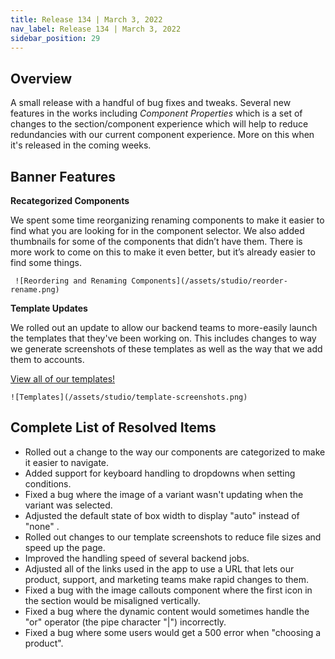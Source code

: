 ```yaml
---
title: Release 134 | March 3, 2022
nav_label: Release 134 | March 3, 2022
sidebar_position: 29
---
```


## Overview

A small release with a handful of bug fixes and tweaks. Several new features in the works including *Component
Properties* which is a set of changes to the section/component experience which will help to reduce redundancies with
our current component experience. More on this when it's released in the coming weeks.

## Banner Features

**Recategorized Components**

We spent some time reorganizing renaming components to make it easier to find what you are looking for in the component
selector. We also added thumbnails for some of the components that didn’t have them. There is more work to come on this
to make it even better, but it’s already easier to find some things.

     ![Reordering and Renaming Components](/assets/studio/reorder-rename.png)

**Template Updates**

We rolled out an update to allow our backend teams to more-easily launch the templates that they've been working on.
This includes changes to way we generate screenshots of these templates as well as the way that we add them to accounts.

[View all of our templates!](https://www.unstack.com/templates)

    ![Templates](/assets/studio/template-screenshots.png)

## Complete List of Resolved Items

* Rolled out a change to the way our components are categorized to make it easier to navigate.
* Added support for keyboard handling to dropdowns when setting conditions.
* Fixed a bug where the image of a variant wasn't updating when the variant was selected.
* Adjusted the default state of box width to display "auto" instead of "none" .
* Rolled out changes to our template screenshots to reduce file sizes and speed up the page.
* Improved the handling speed of several backend jobs.
* Adjusted all of the links used in the app to use a URL that lets our product, support, and marketing teams make rapid
  changes to them.
* Fixed a bug with the image callouts component where the first icon in the section would be misaligned vertically.
* Fixed a bug where the dynamic content would sometimes handle the "or" operator (the pipe character "|") incorrectly.
* Fixed a bug where some users would get a 500 error when "choosing a product".
